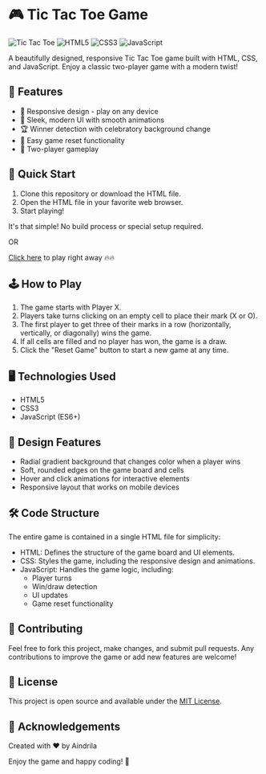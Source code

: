 # 🎮 Tic Tac Toe Game

![Tic Tac Toe](https://img.shields.io/badge/Game-Tic%20Tac%20Toe-blue?style=for-the-badge)
![HTML5](https://img.shields.io/badge/html5-%23E34F26.svg?style=for-the-badge&logo=html5&logoColor=white)
![CSS3](https://img.shields.io/badge/css3-%231572B6.svg?style=for-the-badge&logo=css3&logoColor=white)
![JavaScript](https://img.shields.io/badge/javascript-%23323330.svg?style=for-the-badge&logo=javascript&logoColor=%23F7DF1E)

A beautifully designed, responsive Tic Tac Toe game built with HTML, CSS, and JavaScript. Enjoy a classic two-player game with a modern twist!

## 🌟 Features

- 📱 Responsive design - play on any device
- 🎨 Sleek, modern UI with smooth animations
- 🏆 Winner detection with celebratory background change
- 🔄 Easy game reset functionality
- 👥 Two-player gameplay

## 🚀 Quick Start

1. Clone this repository or download the HTML file.
2. Open the HTML file in your favorite web browser.
3. Start playing!

It's that simple! No build process or special setup required.

OR

[Click here](https://aindrila25.github.io/tic-tac-toe/) to play right away 🔥🔥

## 🕹️ How to Play

1. The game starts with Player X.
2. Players take turns clicking on an empty cell to place their mark (X or O).
3. The first player to get three of their marks in a row (horizontally, vertically, or diagonally) wins the game.
4. If all cells are filled and no player has won, the game is a draw.
5. Click the "Reset Game" button to start a new game at any time.

## 🖥️ Technologies Used

- HTML5
- CSS3
- JavaScript (ES6+)

## 🎨 Design Features

- Radial gradient background that changes color when a player wins
- Soft, rounded edges on the game board and cells
- Hover and click animations for interactive elements
- Responsive layout that works on mobile devices

## 🛠️ Code Structure

The entire game is contained in a single HTML file for simplicity:

- HTML: Defines the structure of the game board and UI elements.
- CSS: Styles the game, including the responsive design and animations.
- JavaScript: Handles the game logic, including:
  - Player turns
  - Win/draw detection
  - UI updates
  - Game reset functionality

## 🤝 Contributing

Feel free to fork this project, make changes, and submit pull requests. Any contributions to improve the game or add new features are welcome!

## 📜 License

This project is open source and available under the [MIT License](LICENSE).

## 🙏 Acknowledgements

Created with ❤️ by Aindrila

Enjoy the game and happy coding! 🎉
